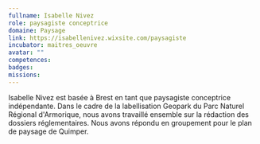 ```yaml
---
fullname: Isabelle Nivez
role: paysagiste conceptrice
domaine: Paysage
link: https://isabellenivez.wixsite.com/paysagiste
incubator: maitres_oeuvre
avatar: ""
competences:
badges:
missions:
---
```


Isabelle Nivez est basée à Brest en tant que paysagiste conceptrice indépendante. Dans le cadre de la labellisation Geopark du Parc Naturel Régional d'Armorique, nous avons travaillé ensemble sur la rédaction des dossiers réglementaires. Nous avons répondu en groupement pour le plan de paysage de Quimper.

